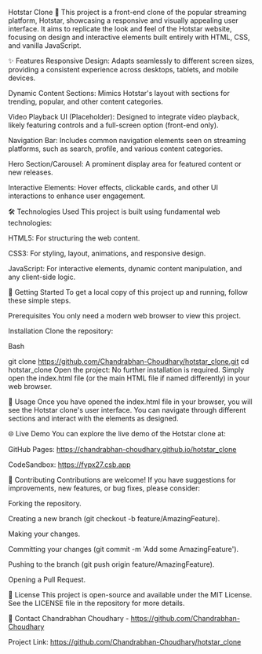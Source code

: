 Hotstar Clone 🍿
This project is a front-end clone of the popular streaming platform, Hotstar, showcasing a responsive and visually appealing user interface. It aims to replicate the look and feel of the Hotstar website, focusing on design and interactive elements built entirely with HTML, CSS, and vanilla JavaScript.

✨ Features
Responsive Design: Adapts seamlessly to different screen sizes, providing a consistent experience across desktops, tablets, and mobile devices.

Dynamic Content Sections: Mimics Hotstar's layout with sections for trending, popular, and other content categories.

Video Playback UI (Placeholder): Designed to integrate video playback, likely featuring controls and a full-screen option (front-end only).

Navigation Bar: Includes common navigation elements seen on streaming platforms, such as search, profile, and various content categories.

Hero Section/Carousel: A prominent display area for featured content or new releases.

Interactive Elements: Hover effects, clickable cards, and other UI interactions to enhance user engagement.

🛠️ Technologies Used
This project is built using fundamental web technologies:

HTML5: For structuring the web content.

CSS3: For styling, layout, animations, and responsive design.

JavaScript: For interactive elements, dynamic content manipulation, and any client-side logic.

🚀 Getting Started
To get a local copy of this project up and running, follow these simple steps.

Prerequisites
You only need a modern web browser to view this project.

Installation
Clone the repository:

Bash

git clone https://github.com/Chandrabhan-Choudhary/hotstar_clone.git
cd hotstar_clone
Open the project:
No further installation is required. Simply open the index.html file (or the main HTML file if named differently) in your web browser.

🏃 Usage
Once you have opened the index.html file in your browser, you will see the Hotstar clone's user interface. You can navigate through different sections and interact with the elements as designed.

🌐 Live Demo
You can explore the live demo of the Hotstar clone at:

GitHub Pages: https://chandrabhan-choudhary.github.io/hotstar_clone

CodeSandbox: https://fypx27.csb.app

🤝 Contributing
Contributions are welcome! If you have suggestions for improvements, new features, or bug fixes, please consider:

Forking the repository.

Creating a new branch (git checkout -b feature/AmazingFeature).

Making your changes.

Committing your changes (git commit -m 'Add some AmazingFeature').

Pushing to the branch (git push origin feature/AmazingFeature).

Opening a Pull Request.

📄 License
This project is open-source and available under the MIT License. See the LICENSE file in the repository for more details.

📧 Contact
Chandrabhan Choudhary - https://github.com/Chandrabhan-Choudhary

Project Link: https://github.com/Chandrabhan-Choudhary/hotstar_clone